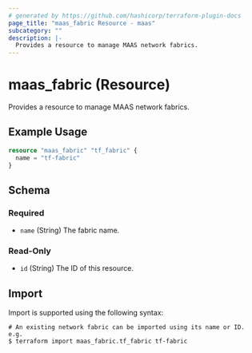 ```yaml
---
# generated by https://github.com/hashicorp/terraform-plugin-docs
page_title: "maas_fabric Resource - maas"
subcategory: ""
description: |-
  Provides a resource to manage MAAS network fabrics.
---
```


# maas_fabric (Resource)

Provides a resource to manage MAAS network fabrics.

## Example Usage

```terraform
resource "maas_fabric" "tf_fabric" {
  name = "tf-fabric"
}
```

<!-- schema generated by tfplugindocs -->
## Schema

### Required

- `name` (String) The fabric name.

### Read-Only

- `id` (String) The ID of this resource.

## Import

Import is supported using the following syntax:

```shell
# An existing network fabric can be imported using its name or ID. e.g.
$ terraform import maas_fabric.tf_fabric tf-fabric
```
